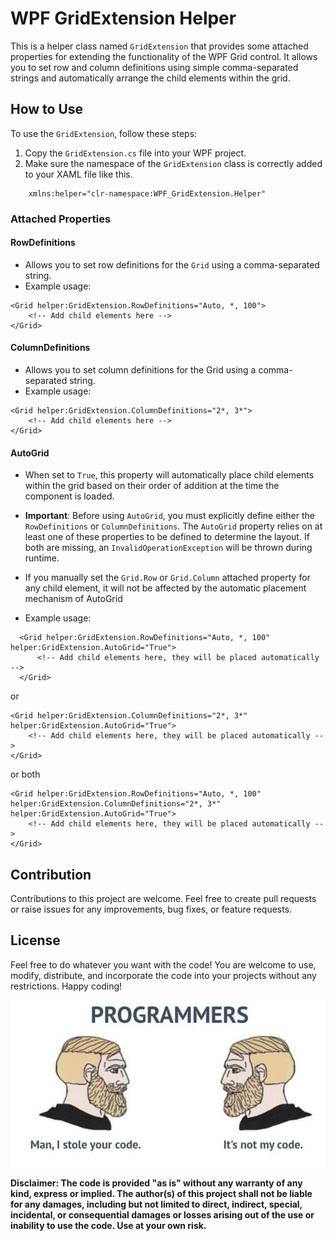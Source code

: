 # WPF GridExtension Helper

This is a helper class named `GridExtension` that provides some attached properties for extending the functionality of the WPF Grid control. It allows you to set row and column definitions using simple comma-separated strings and automatically arrange the child elements within the grid.

## How to Use

To use the `GridExtension`, follow these steps:

1. Copy the `GridExtension.cs` file into your WPF project.
2. Make sure the namespace of the `GridExtension` class is correctly added to your XAML file like this.

```xaml
    xmlns:helper="clr-namespace:WPF_GridExtension.Helper"
```

### Attached Properties

#### RowDefinitions

- Allows you to set row definitions for the `Grid` using a comma-separated string.
- Example usage:

```xaml
<Grid helper:GridExtension.RowDefinitions="Auto, *, 100">
    <!-- Add child elements here -->
</Grid>
```

#### ColumnDefinitions

- Allows you to set column definitions for the Grid using a comma-separated string.
- Example usage:
```
<Grid helper:GridExtension.ColumnDefinitions="2*, 3*">
    <!-- Add child elements here -->
</Grid>
```

#### AutoGrid

- When set to `True`, this property will automatically place child elements within the grid based on their order of addition at the time the component is loaded.

- **Important**: Before using `AutoGrid`, you must explicitly define either the `RowDefinitions` or `ColumnDefinitions`. The `AutoGrid` property relies on at least one of these properties to be defined to determine the layout.
If both are missing, an `InvalidOperationException` will be thrown during runtime.

- If you manually set the `Grid.Row` or `Grid.Column` attached property for any child element, it will not be affected by the automatic placement mechanism of AutoGrid

- Example usage:

```xaml
  <Grid helper:GridExtension.RowDefinitions="Auto, *, 100" helper:GridExtension.AutoGrid="True">
      <!-- Add child elements here, they will be placed automatically -->
  </Grid>
```
or
```xaml
<Grid helper:GridExtension.ColumnDefinitions="2*, 3*" helper:GridExtension.AutoGrid="True">
    <!-- Add child elements here, they will be placed automatically -->
</Grid>
```
or both

```xaml
<Grid helper:GridExtension.RowDefinitions="Auto, *, 100" helper:GridExtension.ColumnDefinitions="2*, 3*" helper:GridExtension.AutoGrid="True">
    <!-- Add child elements here, they will be placed automatically -->
</Grid>
```

## Contribution

Contributions to this project are welcome. Feel free to create pull requests or raise issues for any improvements, bug fixes, or feature requests.

## License
Feel free to do whatever you want with the code! You are welcome to use, modify, distribute, and incorporate the code into your projects without any restrictions. Happy coding!

![License](license.jpg "I stole your code")

**Disclaimer: The code is provided "as is" without any warranty of any kind, express or implied. The author(s) of this project shall not be liable for any damages, including but not limited to direct, indirect, special, incidental, or consequential damages or losses arising out of the use or inability to use the code. Use at your own risk.**